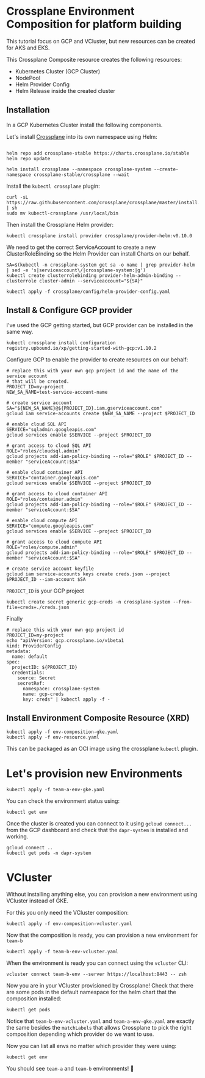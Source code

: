 # Crossplane Environment Composition for platform building


This tutorial focus on GCP and VCluster, but new resources can be created for AKS and EKS. 

This Crossplane Composite resource creates the following resources:
- Kubernetes Cluster (GCP Cluster)
- NodePool
- Helm Provider Config
- Helm Release inside the created cluster

## Installation

In a GCP Kubernetes Cluster install the following components.


Let's install [Crossplane](https://crossplane.io) into its own namespace using Helm: 

```

helm repo add crossplane-stable https://charts.crossplane.io/stable
helm repo update

helm install crossplane --namespace crossplane-system --create-namespace crossplane-stable/crossplane --wait
```

Install the `kubectl crossplane` plugin: 

```
curl -sL https://raw.githubusercontent.com/crossplane/crossplane/master/install.sh | sh
sudo mv kubectl-crossplane /usr/local/bin
```

Then install the Crossplane Helm provider: 
```
kubectl crossplane install provider crossplane/provider-helm:v0.10.0
```

We need to get the correct ServiceAccount to create a new ClusterRoleBinding so the Helm Provider can install Charts on our behalf. 

```
SA=$(kubectl -n crossplane-system get sa -o name | grep provider-helm | sed -e 's|serviceaccount\/|crossplane-system:|g')
kubectl create clusterrolebinding provider-helm-admin-binding --clusterrole cluster-admin --serviceaccount="${SA}"
```

```
kubectl apply -f crossplane/config/helm-provider-config.yaml
```

## Install & Configure GCP provider

I've used the GCP getting started, but GCP provider can be installed in the same way. 


```
kubectl crossplane install configuration registry.upbound.io/xp/getting-started-with-gcp:v1.10.2
```

Configure GCP to enable the provider to create resources on our behalf:

```
# replace this with your own gcp project id and the name of the service account
# that will be created.
PROJECT_ID=my-project
NEW_SA_NAME=test-service-account-name

# create service account
SA="${NEW_SA_NAME}@${PROJECT_ID}.iam.gserviceaccount.com"
gcloud iam service-accounts create $NEW_SA_NAME --project $PROJECT_ID

# enable cloud SQL API
SERVICE="sqladmin.googleapis.com"
gcloud services enable $SERVICE --project $PROJECT_ID

# grant access to cloud SQL API
ROLE="roles/cloudsql.admin"
gcloud projects add-iam-policy-binding --role="$ROLE" $PROJECT_ID --member "serviceAccount:$SA"

# enable cloud container API
SERVICE="container.googleapis.com"
gcloud services enable $SERVICE --project $PROJECT_ID

# grant access to cloud container API
ROLE="roles/container.admin"
gcloud projects add-iam-policy-binding --role="$ROLE" $PROJECT_ID --member "serviceAccount:$SA"

# enable cloud compute API
SERVICE="compute.googleapis.com"
gcloud services enable $SERVICE --project $PROJECT_ID

# grant access to cloud compute API
ROLE="roles/compute.admin"
gcloud projects add-iam-policy-binding --role="$ROLE" $PROJECT_ID --member "serviceAccount:$SA"

# create service account keyfile
gcloud iam service-accounts keys create creds.json --project $PROJECT_ID --iam-account $SA

```

`PROJECT_ID` is your GCP project

```
kubectl create secret generic gcp-creds -n crossplane-system --from-file=creds=./creds.json

```

Finally

```
# replace this with your own gcp project id
PROJECT_ID=my-project
echo "apiVersion: gcp.crossplane.io/v1beta1
kind: ProviderConfig
metadata:
  name: default
spec:
  projectID: ${PROJECT_ID}
  credentials:
    source: Secret
    secretRef:
      namespace: crossplane-system
      name: gcp-creds
      key: creds" | kubectl apply -f -

```

## Install Environment Composite Resource (XRD)

```
kubectl apply -f env-composition-gke.yaml
kubectl apply -f env-resource.yaml
```

This can be packaged as an OCI image using the crossplane `kubectl` plugin.

# Let's provision new Environments

```
kubectl apply -f team-a-env-gke.yaml
```


You can check the environment status using:

```
kubectl get env
```

Once the cluster is created you can connect to it using `gcloud connect...` from the GCP dashboard and check that the `dapr-system` is installed and working. 

```
gcloud connect ..
kubectl get pods -n dapr-system
```


# VCluster 

Without installing anything else, you can provision a new environment using VCluster instead of GKE. 

For this you only need the VCluster composition: 

```
kubectl apply -f env-composition-vcluster.yaml
```

Now that the composition is ready, you can provision a new environment for `team-b`
```
kubectl apply -f team-b-env-vcluster.yaml
```

When the environment is ready you can connect using the `vcluster` CLI: 

```
vcluster connect team-b-env --server https://localhost:8443 -- zsh
```

Now you are in your VCluster provisioned by Crossplane! Check that there are some pods in the default namespace for the helm chart that the composition installed: 

```
kubectl get pods 
```


Notice that `team-b-env-vcluster.yaml` and `team-a-env-gke.yaml` are exactly the same besides the `matchLabels` that allows Crossplane to pick the right composition depending which provider do we want to use.


Now you can list all envs no matter which provider they were using: 

```
kubectl get env
```

You should see `team-a` and `team-b` environments! :metal: